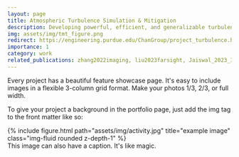 ```yaml
---
layout: page
title: Atmospheric Turbulence Simulation & Mitigation 
description: Developing powerful, efficient, and generalizable turbulence mitigation algorithms
img: assets/img/tmt_figure.png
redirect: https://engineering.purdue.edu/ChanGroup/project_turbulence.html
importance: 1
category: work
related_publications: zhang2022imaging, liu2023farsight, Jaiswal_2023_ICCV
---
```


Every project has a beautiful feature showcase page.
It's easy to include images in a flexible 3-column grid format.
Make your photos 1/3, 2/3, or full width.

To give your project a background in the portfolio page, just add the img tag to the front matter like so:

<div class="row">
    <div class="col-sm mt-3 mt-md-0">
        {% include figure.html path="assets/img/activity.jpg" title="example image" class="img-fluid rounded z-depth-1" %}
    </div>
</div>
<div class="caption">
    This image can also have a caption. It's like magic.
</div>
